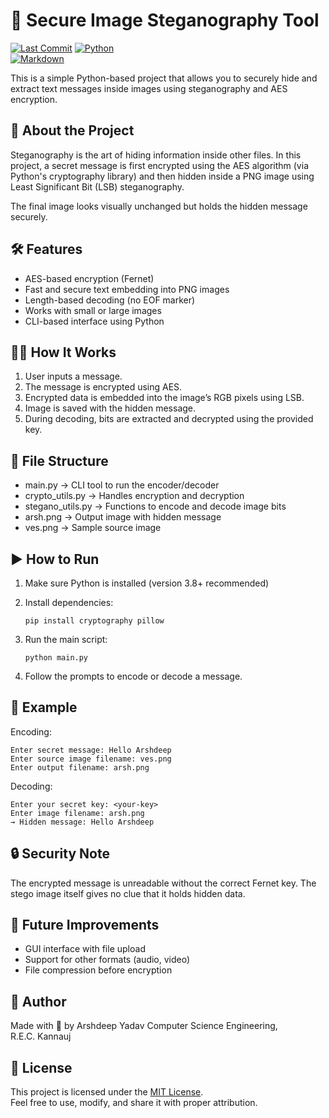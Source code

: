 # 🔐 Secure Image Steganography Tool
[![Last Commit](https://img.shields.io/github/last-commit/arshdeepyadavofficial/Brain-Tumor-Detection-And-Classification.svg)](https://github.com/arshdeepyadavofficial/Brain-Tumor-Detection-And-Classification/commits/)
[![Python](https://img.shields.io/badge/Python-3.x-blue?logo=python)](https://www.python.org/)
<br>
[![Markdown](https://img.shields.io/badge/Markdown-000000?logo=markdown&logoColor=white)](https://commonmark.org/help/)
<br>

This is a simple Python-based project that allows you to securely hide and extract text messages inside images using steganography and AES encryption.

## 📌 About the Project

Steganography is the art of hiding information inside other files. In this project, a secret message is first encrypted using the AES algorithm (via Python's cryptography library) and then hidden inside a PNG image using Least Significant Bit (LSB) steganography.

The final image looks visually unchanged but holds the hidden message securely.

## 🛠 Features

- AES-based encryption (Fernet)
- Fast and secure text embedding into PNG images
- Length-based decoding (no EOF marker)
- Works with small or large images
- CLI-based interface using Python

## 🧑‍💻 How It Works

1. User inputs a message.
2. The message is encrypted using AES.
3. Encrypted data is embedded into the image’s RGB pixels using LSB.
4. Image is saved with the hidden message.
5. During decoding, bits are extracted and decrypted using the provided key.

## 📁 File Structure

- main.py → CLI tool to run the encoder/decoder
- crypto_utils.py → Handles encryption and decryption
- stegano_utils.py → Functions to encode and decode image bits
- arsh.png → Output image with hidden message
- ves.png → Sample source image

## ▶️ How to Run

1. Make sure Python is installed (version 3.8+ recommended)
2. Install dependencies:

   ```
   pip install cryptography pillow
   ```

3. Run the main script:

   ```
   python main.py
   ```

4. Follow the prompts to encode or decode a message.

## 💬 Example

Encoding:

```
Enter secret message: Hello Arshdeep
Enter source image filename: ves.png
Enter output filename: arsh.png
```

Decoding:

```
Enter your secret key: <your-key>
Enter image filename: arsh.png
→ Hidden message: Hello Arshdeep
```

## 🔒 Security Note

The encrypted message is unreadable without the correct Fernet key. The stego image itself gives no clue that it holds hidden data.

## 🏁 Future Improvements

- GUI interface with file upload
- Support for other formats (audio, video)
- File compression before encryption

## 👤 Author

Made with 🖤 by Arshdeep Yadav
Computer Science Engineering,<br>
R.E.C. Kannauj

## 📄 License

This project is licensed under the [MIT License](LICENSE).  
Feel free to use, modify, and share it with proper attribution.

